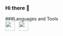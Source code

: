 ### Hi there 👋


###Languages and Tools
<br/>
<img src="https://cdn.jsdelivr.net/gh/devicons/devicon/icons/python/python-original.svg" align="left" width='30px' style="padding-right:10px;"/>
<img src="https://cdn.jsdelivr.net/gh/devicons/devicon/icons/mysql/mysql-original-wordmark.svg" align="left" width='30px' style="padding-right:10px;"/>
<br/>

<!--
**VladBanasko/VladBanasko** is a ✨ _special_ ✨ repository because its `README.md` (this file) appears on your GitHub profile.

Here are some ideas to get you started:

- 🔭 I’m currently working on ...
- 🌱 I’m currently learning ...
- 👯 I’m looking to collaborate on ...
- 🤔 I’m looking for help with ...
- 💬 Ask me about ...
- 📫 How to reach me: ...
- 😄 Pronouns: ...
- ⚡ Fun fact: ...
-->

